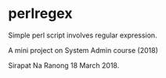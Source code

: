 # perlregex

Simple perl script involves regular expression.

A mini project on System Admin course (2018)

Sirapat Na Ranong
18 March 2018.
